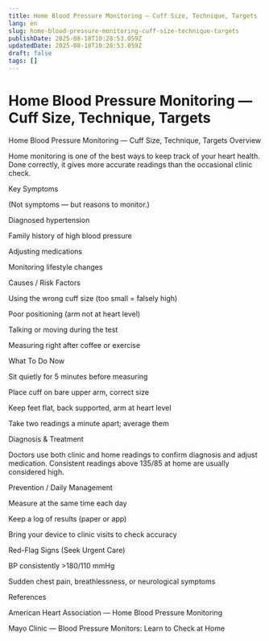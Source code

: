 ```yaml
---
title: Home Blood Pressure Monitoring — Cuff Size, Technique, Targets
lang: en
slug: home-blood-pressure-monitoring-cuff-size-technique-targets
publishDate: 2025-08-18T10:28:53.059Z
updatedDate: 2025-08-18T10:28:53.059Z
draft: false
tags: []
---
```


# Home Blood Pressure Monitoring — Cuff Size, Technique, Targets

Home Blood Pressure Monitoring — Cuff Size, Technique, Targets
Overview

Home monitoring is one of the best ways to keep track of your heart health. Done correctly, it gives more accurate readings than the occasional clinic check.

Key Symptoms

(Not symptoms — but reasons to monitor.)

Diagnosed hypertension

Family history of high blood pressure

Adjusting medications

Monitoring lifestyle changes

Causes / Risk Factors

Using the wrong cuff size (too small = falsely high)

Poor positioning (arm not at heart level)

Talking or moving during the test

Measuring right after coffee or exercise

What To Do Now

Sit quietly for 5 minutes before measuring

Place cuff on bare upper arm, correct size

Keep feet flat, back supported, arm at heart level

Take two readings a minute apart; average them

Diagnosis & Treatment

Doctors use both clinic and home readings to confirm diagnosis and adjust medication. Consistent readings above 135/85 at home are usually considered high.

Prevention / Daily Management

Measure at the same time each day

Keep a log of results (paper or app)

Bring your device to clinic visits to check accuracy

Red-Flag Signs (Seek Urgent Care)

BP consistently >180/110 mmHg

Sudden chest pain, breathlessness, or neurological symptoms

References

American Heart Association — Home Blood Pressure Monitoring

Mayo Clinic — Blood Pressure Monitors: Learn to Check at Home
